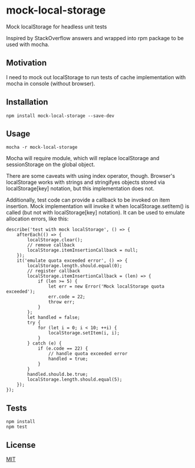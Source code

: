 # mock-local-storage

Mock localStorage for headless unit tests

Inspired by StackOverflow answers and wrapped into rpm package to be used with mocha.

## Motivation

I need to mock out localStorage to run tests of cache implementation with mocha in console (without browser).

## Installation

    npm install mock-local-storage --save-dev

## Usage

    mocha -r mock-local-storage
	
Mocha will require module, which will replace localStorage and sessionStorage on the global object.

There are some caveats with using index operator, though. Browser's localStorage
works with strings and stringifyes objects stored via localStorage[key] notation,
but this implementation does not.

Additionally, test code can provide a callback to be invoked on item insertion.
Mock implementation will invoke it when localStorage.setItem() is called
(but not with localStorage[key] notation).
It can be used to emulate allocation errors, like this:

	describe('test with mock localStorage', () => {
	    afterEach(() => {
	        localStorage.clear();
			// remove callback
	        localStorage.itemInsertionCallback = null;
	    });
	    it('emulate quota exceeded error', () => {
	        localStorage.length.should.equal(0);
			// register callback
	        localStorage.itemInsertionCallback = (len) => {
	            if (len >= 5) {
	                let err = new Error('Mock localStorage quota exceeded');
	                err.code = 22;
	                throw err;
	            }
	        };
	        let handled = false;
	        try {
	            for (let i = 0; i < 10; ++i) {
	                localStorage.setItem(i, i);
	            }
	        } catch (e) {
	            if (e.code == 22) {
	                // handle quota exceeded error
	                handled = true;
	            }
	        }
	        handled.should.be.true;
	        localStorage.length.should.equal(5);
	    });
	});

## Tests

    npm install
    npm test

## License

[MIT](https://github.com/letsrock-today/mock-local-storage/blob/master/LICENSE)
